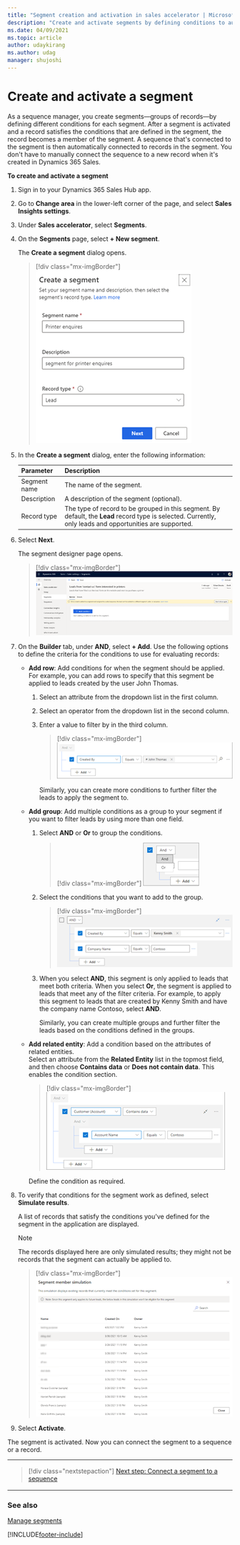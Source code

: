 ```yaml
---
title: "Segment creation and activation in sales accelerator | MicrosoftDocs"
description: "Create and activate segments by defining conditions to automatically add records that satisfy the conditions in Dynamics 365 Sales."
ms.date: 04/09/2021
ms.topic: article
author: udaykirang
ms.author: udag
manager: shujoshi
---
```


# Create and activate a segment

As a sequence manager, you create segments&mdash;groups of records&mdash;by defining different conditions for each segment. After a segment is activated and a record satisfies the conditions that are defined in the segment, the record becomes a member of the segment. A sequence that's connected to the segment is then automatically connected to records in the segment. You don't have to manually connect the sequence to a new record when it's created in Dynamics 365 Sales.
<!--markdownlint-disable MD036-->
**To create and activate a segment**
<!--markdownlint-enable MD036-->
1.	Sign in to your Dynamics 365 Sales Hub app.    
2.	Go to **Change area** in the lower-left corner of the page, and select **Sales Insights settings**.   
3.	Under **Sales accelerator**, select **Segments**.   
4.	On the **Segments** page, select **+ New segment**.

    The **Create a segment** dialog opens.

    >[!div class="mx-imgBorder"]
    >![Create a segment](media/sa-segment-create-a-segment.png "Create a segment")          
 
5.	In the **Create a segment** dialog, enter the following information:     

    | Parameter | Description |
    |-----------|-------------|
    | Segment name | The name of the segment. |
    | Description | A description of the segment (optional). |
    | Record type | The type of record to be grouped in this segment. By default, the **Lead** record type is selected. Currently, only leads and opportunities are supported. |
	
6.	Select **Next**.   

    The segment designer page opens.    
    >[!div class="mx-imgBorder"]
    >![Segment condition builder page](media/sa-segment-condition-builder-home-page.png "Segment condition builder page")

7.	On the **Builder** tab, under **AND**, select **+ Add**. Use the following options to define the criteria for the conditions to use for evaluating records:     

    -	**Add row**: Add conditions for when the segment should be applied. For example, you can add rows to specify that this segment be applied to leads created by the user John Thomas.    
        1.	Select an attribute from the dropdown list in the first column.    
        2.	Select an operator from the dropdown list in the second column.    
        3.	Enter a value to filter by in the third column.   
            >[!div class="mx-imgBorder"]
            >![Add a condition row](media/sa-segment-condition-add-row.png "Add a condition row")          
        
            Similarly, you can create more conditions to further filter the leads to apply the segment to.    

    -	**Add group**: Add multiple conditions as a group to your segment if you want to filter leads by using more than one field.   

        1.	Select **AND** or **Or** to group the conditions.     

            >[!div class="mx-imgBorder"]
            >![Add a condition group](media/sa-segment-condition-add-group.png "Add a condition group")        

        2.	Select the conditions that you want to add to the group.    

            >[!div class="mx-imgBorder"]
            >![Add conditions to the group](media/sa-segment-condition-add-group-select-condition.png "Add conditions to the group")        

        3.	When you select **AND**, this segment is only applied to leads that meet both criteria. When you select **Or**, the segment is applied to leads that meet any of the filter criteria. For example, to apply this segment to leads that are created by Kenny Smith and have the company name Contoso, select **AND**.

            Similarly, you can create multiple groups and further filter the leads based on the conditions defined in the groups.    

    -	**Add related entity**: Add a condition based on the attributes of related entities.   
        Select an attribute from the **Related Entity** list in the topmost field, and then choose **Contains data** or **Does not contain data**. This enables the condition section.   

        >[!div class="mx-imgBorder"]
        >![Add related entity condition](media/sa-segment-condition-add-related-entity.png "Add related entity condition")        

        Define the condition as required.   

8.	To verify that conditions for the segment work as defined, select **Simulate results**.    

    A list of records that satisfy the conditions you've defined for the segment in the application are displayed.    
    >[!NOTE]
    >The records displayed here are only simulated results; they might not be records that the segment can actually be applied to.   

    >[!div class="mx-imgBorder"]
    >![Simulated results page for the created condition](media/sa-segment-condition-builder-simulated-results.png "Simulated results page for the created condition")       
 
9.	Select **Activate**.    

The segment is activated. Now you can connect the segment to a sequence or a record. 

<table>
<tr><td>

> [!div class="nextstepaction"] 
> [Next step: Connect a segment to a sequence](connect-a-segment-to-sequence.md)
</td></tr>
</table> 

### See also

[Manage segments](manage-segments.md)


[!INCLUDE[footer-include](../includes/footer-banner.md)]



